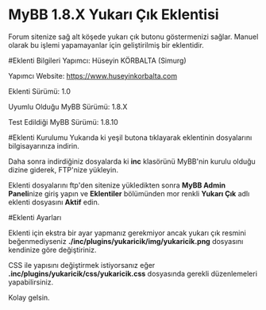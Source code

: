# MyBB 1.8.X Yukarı Çık Eklentisi

Forum sitenize sağ alt köşede yukarı çık butonu göstermenizi sağlar. Manuel olarak bu işlemi yapamayanlar için geliştirilmiş bir eklentidir.

#Eklenti Bilgileri
Yapımcı: Hüseyin KÖRBALTA (Simurg)

Yapımcı Website: https://www.huseyinkorbalta.com

Eklenti Sürümü: 1.0

Uyumlu Olduğu MyBB Sürümü: 1.8.X

Test Edildiği MyBB Sürümü: 1.8.10

#Eklenti Kurulumu
Yukarıda ki yeşil butona tıklayarak eklentinin dosyalarını bilgisayarınıza indirin.

Daha sonra indirdiğiniz dosyalarda ki <strong>inc</strong> klasörünü MyBB'nin kurulu olduğu dizine giderek, FTP'nize yükleyin.

Eklenti dosyalarını ftp'den sitenize yükledikten sonra <strong>MyBB Admin Paneli</strong>nize giriş yapın ve <strong>Eklentiler</strong> bölümünden mor renkli <strong>Yukarı Çık</strong> adlı eklenti dosyasını <strong>Aktif</strong> edin.

#Eklenti Ayarları

Eklenti için ekstra bir ayar yapmanız gerekmiyor ancak yukarı çık resmini beğenmediyseniz <strong>./inc/plugins/yukaricik/img/yukaricik.png</strong> dosyasını kendinize göre değiştiriniz.

CSS ile yapısını değiştirmek istiyorsanız eğer <strong>.inc/plugins/yukaricik/css/yukaricik.css</strong> dosyasında gerekli düzenlemeleri yapabilirsiniz.

Kolay gelsin.
